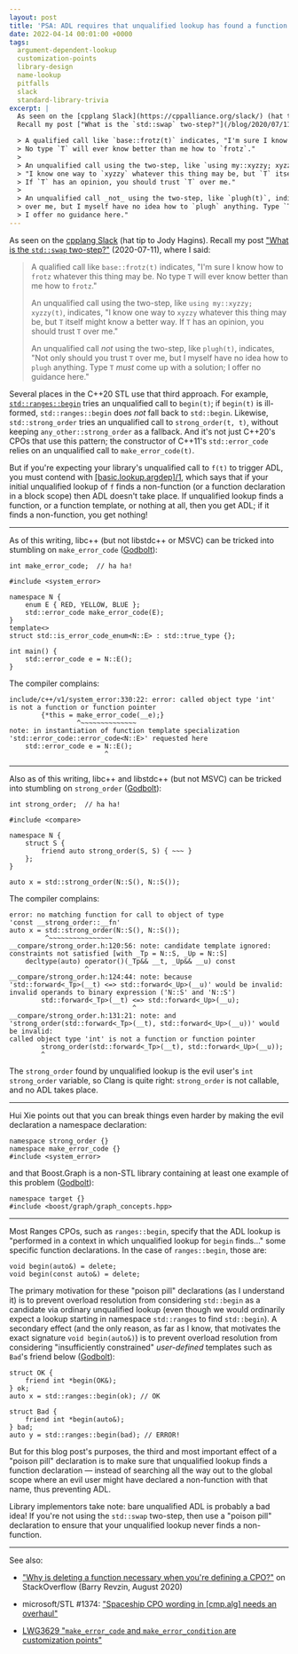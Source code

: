 ```yaml
---
layout: post
title: 'PSA: ADL requires that unqualified lookup has found a function'
date: 2022-04-14 00:01:00 +0000
tags:
  argument-dependent-lookup
  customization-points
  library-design
  name-lookup
  pitfalls
  slack
  standard-library-trivia
excerpt: |
  As seen on the [cpplang Slack](https://cppalliance.org/slack/) (hat tip to Jody Hagins).
  Recall my post ["What is the `std::swap` two-step?"](/blog/2020/07/11/the-std-swap-two-step/) (2020-07-11), where I said:

  > A qualified call like `base::frotz(t)` indicates, "I'm sure I know how to `frotz` whatever this thing may be.
  > No type `T` will ever know better than me how to `frotz`."
  >
  > An unqualified call using the two-step, like `using my::xyzzy; xyzzy(t)`, indicates,
  > "I know one way to `xyzzy` whatever this thing may be, but `T` itself might know a better way.
  > If `T` has an opinion, you should trust `T` over me."
  >
  > An unqualified call _not_ using the two-step, like `plugh(t)`, indicates, "Not only should you trust `T`
  > over me, but I myself have no idea how to `plugh` anything. Type `T` _must_ come up with a solution;
  > I offer no guidance here."
---
```


As seen on the [cpplang Slack](https://cppalliance.org/slack/) (hat tip to Jody Hagins).
Recall my post ["What is the `std::swap` two-step?"](/blog/2020/07/11/the-std-swap-two-step/) (2020-07-11), where I said:

> A qualified call like `base::frotz(t)` indicates, "I'm sure I know how to `frotz` whatever this thing may be.
> No type `T` will ever know better than me how to `frotz`."
>
> An unqualified call using the two-step, like `using my::xyzzy; xyzzy(t)`, indicates,
> "I know one way to `xyzzy` whatever this thing may be, but `T` itself might know a better way.
> If `T` has an opinion, you should trust `T` over me."
>
> An unqualified call _not_ using the two-step, like `plugh(t)`, indicates, "Not only should you trust `T`
> over me, but I myself have no idea how to `plugh` anything. Type `T` _must_ come up with a solution;
> I offer no guidance here."

Several places in the C++20 STL use that third approach. For example, [`std::ranges::begin`](http://eel.is/c++draft/ranges#range.access.begin)
tries an unqualified call to `begin(t)`; if `begin(t)` is ill-formed, `std::ranges::begin` does _not_
fall back to `std::begin`. Likewise, `std::strong_order` tries an unqualified call to `strong_order(t, t)`,
without keeping `any_other::strong_order` as a fallback. And it's not just C++20's CPOs that use this pattern;
the constructor of C++11's `std::error_code` relies on an unqualified call to `make_error_code(t)`.

But if you're expecting your library's unqualified call to `f(t)` to trigger ADL, you must contend
with [[basic.lookup.argdep]/1](https://eel.is/c++draft/basic.lookup.argdep#1), which says that if
your initial unqualified lookup of `f` finds a non-function (or a function declaration
in a block scope) then ADL doesn't take place. If unqualified lookup finds a function, or a function template,
or nothing at all, then you get ADL; if it finds a non-function, you get nothing!

----

As of this writing, libc++ (but not libstdc++ or MSVC) can be tricked into stumbling on `make_error_code`
([Godbolt](https://godbolt.org/z/K8qoja7n4)):

    int make_error_code;  // ha ha!

    #include <system_error>

    namespace N {
        enum E { RED, YELLOW, BLUE };
        std::error_code make_error_code(E);
    }
    template<>
    struct std::is_error_code_enum<N::E> : std::true_type {};

    int main() {
        std::error_code e = N::E();
    }

The compiler complains:

    include/c++/v1/system_error:330:22: error: called object type 'int'
    is not a function or function pointer
            {*this = make_error_code(__e);}
                     ^~~~~~~~~~~~~~~
    note: in instantiation of function template specialization
    'std::error_code::error_code<N::E>' requested here
        std::error_code e = N::E();
                            ^

----

Also as of this writing, libc++ and libstdc++ (but not MSVC) can be tricked into stumbling on `strong_order`
([Godbolt](https://godbolt.org/z/M6fqxve34)):

    int strong_order;  // ha ha!

    #include <compare>

    namespace N {
        struct S {
            friend auto strong_order(S, S) { ~~~ }
        };
    }

    auto x = std::strong_order(N::S(), N::S());

The compiler complains:

    error: no matching function for call to object of type
    'const __strong_order::__fn'
    auto x = std::strong_order(N::S(), N::S());
             ^~~~~~~~~~~~~~~~~
    __compare/strong_order.h:120:56: note: candidate template ignored:
    constraints not satisfied [with _Tp = N::S, _Up = N::S]
        decltype(auto) operator()(_Tp&& __t, _Up&& __u) const
                       ^
    __compare/strong_order.h:124:44: note: because
    'std::forward<_Tp>(__t) <=> std::forward<_Up>(__u)' would be invalid:
    invalid operands to binary expression ('N::S' and 'N::S')
            std::forward<_Tp>(__t) <=> std::forward<_Up>(__u);
                                   ^
    __compare/strong_order.h:131:21: note: and
    'strong_order(std::forward<_Tp>(__t), std::forward<_Up>(__u))' would be invalid:
    called object type 'int' is not a function or function pointer
            strong_order(std::forward<_Tp>(__t), std::forward<_Up>(__u));
            ^

The `strong_order` found by unqualified lookup is the evil user's `int strong_order`
variable, so Clang is quite right: `strong_order` is not callable, and no ADL
takes place.

----

Hui Xie points out that you can break things even harder by making the evil
declaration a namespace declaration:

    namespace strong_order {}
    namespace make_error_code {}
    #include <system_error>

and that Boost.Graph is a non-STL library containing at least one example
of this problem ([Godbolt](https://godbolt.org/z/s5Tn5Wdfd)):

    namespace target {}
    #include <boost/graph/graph_concepts.hpp>

----

Most Ranges CPOs, such as `ranges::begin`, specify that the ADL lookup is
"performed in a context in which unqualified lookup for `begin` finds..." some
specific function declarations. In the case of `ranges::begin`, those are:

    void begin(auto&) = delete;
    void begin(const auto&) = delete;

The primary motivation for these "poison pill" declarations (as I understand it)
is to prevent overload resolution from considering `std::begin` as a candidate
via ordinary unqualified lookup (even though we would ordinarily expect a lookup
starting in namespace `std::ranges` to find `std::begin`). A secondary effect
(and the only reason, as far as I know, that motivates the exact signature `void begin(auto&)`)
is to prevent overload resolution from considering "insufficiently constrained"
_user-defined_ templates such as `Bad`'s friend below ([Godbolt](https://godbolt.org/z/odvYfzTG1)):

    struct OK {
        friend int *begin(OK&);
    } ok;
    auto x = std::ranges::begin(ok); // OK

    struct Bad {
        friend int *begin(auto&);
    } bad;
    auto y = std::ranges::begin(bad); // ERROR!

But for this blog post's purposes, the third and most important effect of a "poison pill"
declaration is to make sure that unqualified lookup finds a
function declaration — instead of searching all the way out to the
global scope where an evil user might have declared a non-function with that
name, thus preventing ADL.

Library implementors take note: bare unqualified ADL is probably a bad idea!
If you're not using the `std::swap` two-step, then use a "poison pill" declaration
to ensure that your unqualified lookup never finds a non-function.

----

See also:

* ["Why is deleting a function necessary when you're defining a CPO?"](https://stackoverflow.com/a/63548215/1424877) on StackOverflow (Barry Revzin, August 2020)

* microsoft/STL #1374: ["Spaceship CPO wording in [cmp.alg] needs an overhaul"](https://github.com/microsoft/STL/issues/1374)

* [LWG3629 "`make_error_code` and `make_error_condition` are customization points"](https://cplusplus.github.io/LWG/issue3629)
